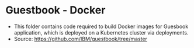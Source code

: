 # Guestbook - Docker

- This folder contains code required to build Docker images for Guesbook application, which is deployed on a Kubernetes cluster via deployments.
- Source: https://github.com/IBM/guestbook/tree/master
